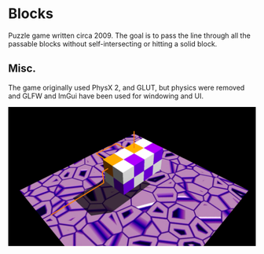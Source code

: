 # Blocks

Puzzle game written circa 2009.
The goal is to pass the line through all the passable blocks without self-intersecting or hitting a solid block.

## Misc.

The game originally used PhysX 2, and GLUT, but physics were removed and GLFW and ImGui have been used for windowing and UI.

![Screenshot](screenshot.png)

